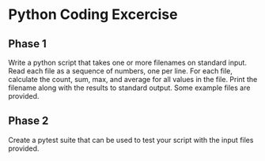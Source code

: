 # Python Coding Excercise

## Phase 1
Write a python script that takes one or more filenames on standard input.
Read each file as a sequence of numbers, one per line. For each file,
calculate the count, sum, max, and average for all values in the file. Print
the filename along with the results to standard output. Some example files are
provided.

## Phase 2
Create a pytest suite that can be used to test your script with the
input files provided.

